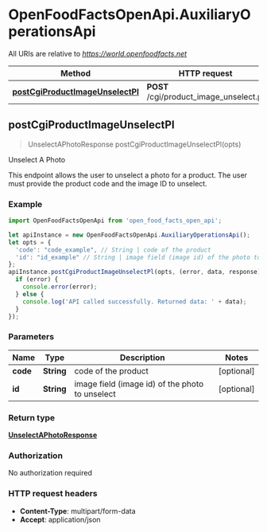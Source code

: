 # OpenFoodFactsOpenApi.AuxiliaryOperationsApi

All URIs are relative to *https://world.openfoodfacts.net*

Method | HTTP request | Description
------------- | ------------- | -------------
[**postCgiProductImageUnselectPl**](AuxiliaryOperationsApi.md#postCgiProductImageUnselectPl) | **POST** /cgi/product_image_unselect.pl | Unselect A Photo



## postCgiProductImageUnselectPl

> UnselectAPhotoResponse postCgiProductImageUnselectPl(opts)

Unselect A Photo

This endpoint allows the user to unselect a photo for a product. The user must provide the product code and the image ID to unselect. 

### Example

```javascript
import OpenFoodFactsOpenApi from 'open_food_facts_open_api';

let apiInstance = new OpenFoodFactsOpenApi.AuxiliaryOperationsApi();
let opts = {
  'code': "code_example", // String | code of the product
  'id': "id_example" // String | image field (image id) of the photo to unselect
};
apiInstance.postCgiProductImageUnselectPl(opts, (error, data, response) => {
  if (error) {
    console.error(error);
  } else {
    console.log('API called successfully. Returned data: ' + data);
  }
});
```

### Parameters


Name | Type | Description  | Notes
------------- | ------------- | ------------- | -------------
 **code** | **String**| code of the product | [optional] 
 **id** | **String**| image field (image id) of the photo to unselect | [optional] 

### Return type

[**UnselectAPhotoResponse**](UnselectAPhotoResponse.md)

### Authorization

No authorization required

### HTTP request headers

- **Content-Type**: multipart/form-data
- **Accept**: application/json

